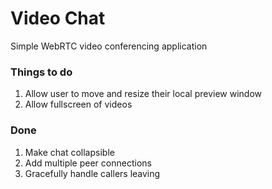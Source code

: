# Video Chat
Simple WebRTC video conferencing application

### Things to do

1. Allow user to move and resize their local preview window
2. Allow fullscreen of videos

### Done

1. Make chat collapsible
2. Add multiple peer connections
3. Gracefully handle callers leaving
